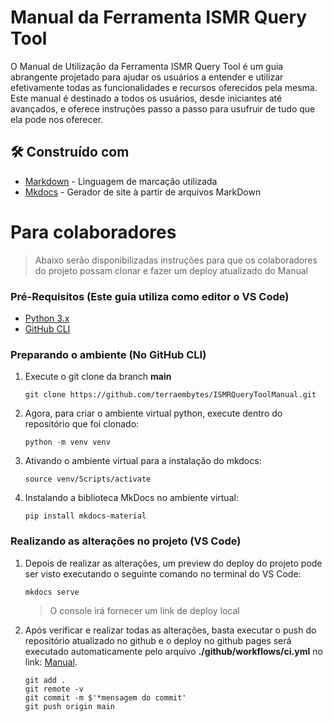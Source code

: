 # Manual da Ferramenta ISMR Query Tool

O Manual de Utilização da Ferramenta ISMR Query Tool é um guia abrangente projetado para ajudar os usuários a entender e utilizar efetivamente 
todas as funcionalidades e recursos oferecidos pela mesma. Este manual é destinado a todos os usuários, desde iniciantes 
até avançados, e oferece instruções passo a passo para usufruir de tudo que ela pode nos oferecer.

## 🛠️ Construído com

* [Markdown](https://www.markdownguide.org) - Linguagem de marcação utilizada 
* [Mkdocs](https://www.mkdocs.org) - Gerador de site à partir de arquivos MarkDown

# Para colaboradores

> Abaixo serão disponibilizadas instruções para que os colaboradores do projeto possam clonar e fazer um deploy atualizado do Manual

### Pré-Requisitos (Este guia utiliza como editor o VS Code)

* [Python 3.x](https://www.python.org)
* [GitHub CLI](https://git-scm.com/downloads)

### Preparando o ambiente (No GitHub CLI)

1. Execute o git clone da branch **main**

   ```
   git clone https://github.com/terraembytes/ISMRQueryToolManual.git
   ```
   
2. Agora, para criar o ambiente virtual python, execute dentro do repositório que foi clonado:

   ```
   python -m venv venv
   ```

3. Ativando o ambiente virtual para a instalação do mkdocs:

   ```
   source venv/Scripts/activate
   ```

4. Instalando a biblioteca MkDocs no ambiente virtual:

   ```
   pip install mkdocs-material
   ```

### Realizando as alterações no projeto (VS Code)

1. Depois de realizar as alterações, um preview do deploy do projeto pode ser visto executando o seguinte comando no terminal do VS Code:

   ```
   mkdocs serve
   ```
   > O console irá fornecer um link de deploy local

2. Após verificar e realizar todas as alterações, basta executar o push do repositório atualizado no github e o deploy no github pages será executado automaticamente pelo arquivo **./github/workflows/ci.yml** no link: [Manual](https://terraembytes.github.io/ISMRQueryToolManual/).

   ```
   git add .
   git remote -v
   git commit -m $'*mensagem do commit'
   git push origin main
   ```
